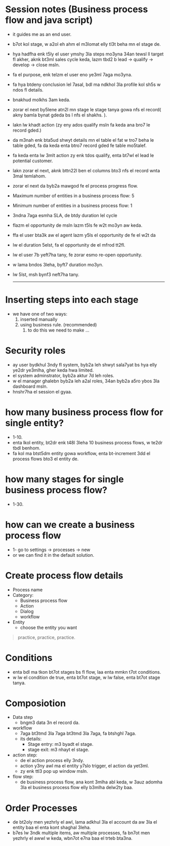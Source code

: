 # Session notes (Business process flow and java script)

- it guides me as an end user.

- b7ot kol stage, w a2ol eh ahm el m3lomat elly tl3t beha mn el stage de.

- hya hadfha enk t5ly el user ymshy 3la steps mo3yna 34an tewsl ll target fl akher, aknk bt3ml sales cycle keda, lazm tbd2 b lead -> qualify -> develop -> close msln.
- fa el purpose, enk telzm el user eno ye3ml 7aga mo3yna.

- fa hya btdeny conclusion lel 7asal, bdl ma ndkhol 3la profile kol sh5s w ndos fl details.
- bnakhud molkhs 3am keda.
- zorar el next by5lene atn2l mn stage le stage tanya gowa nfs el record( akny bamla bynat gdeda bs l nfs el shakhs. ).
- lakn lw khadt action (zy eny ados qualify msln fa keda ana bro7 le record gded.)
- da m3nah enk bta5ud shwyt details mn el table el fat w tro7 beha le table gded, fa da keda enta btro7 record gded fe table mo5talef.
- fa keda enta lw 3mlt action zy enk tdos qualify, enta bt7wl el lead le potential customer.
- lakn zorar el next, aknk bttn22l ben el columns bto3 nfs el record wnta 3mal temlahom.
- zorar el next da byb2a mawgod fe el process progress flow.
- Maximum number of entities in a business process flow: 5
- Minimum number of entities in a business process flow: 1
- 3ndna 7aga esmha SLA, de btdy duration lel cycle
- flazm el opportunity de msln lazm t5ls fe w2t mo3yn aw keda.
- ffa el user bta3k aw el agent lazm y5ls el opportunity de fe el w2t da
- lw el duration 5elst, fa el opportunity de el mfrod tt2fl.
- lw el user 7b yeft7ha tany, fe zorar esmo re-open opportunity.
- w lama bndos 3leha, byft7 duration mo3yn.
- lw 5lst, msh bynf3 neft7ha tany.

  ***

# Inserting steps into each stage

- we have one of two ways:
  1. inserted manually
  2. using business rule. (recommended)
     1. to do this we need to make ...

# Security roles

- ay user bydkhul 3ndy fl system, byb2a leh shwyt sala7yat bs hya elly ye2dr ye3mlha, gher keda hwa limited.
- el system adminstrator, byb2a aktur 7d leh roles.
- w el manager ghalebn byb2a leh a2al roles, 34an byb2a a5ro ybos 3la dashboard msln.
- hnshr7ha el session el gyaa.

# how many business process flow for single entity?

- 1-10.
- enta lkol entity, bt2dr enk t48l 3leha 10 business process flows, w te2dr tbdl benhom.
- fa kol ma btst5dm entity gowa workflow, enta bt-increment 3dd el process flows bto3 el entity de.

# how many stages for single business process flow?

- 1-30.

# how can we create a business process flow

- 1- go to settings -> processes -> new
- or we can find it in the default solution.

# Create process flow details

- Process name
- Category:
  - Business process flow
  - Action
  - Dialog
  - workflow
- Entity
  - choose the entity you want

> practice, practice, practice.

# Conditions

- enta bdl ma tkon bt7ot stages bs fl flow, laa enta mmkn t7ot conditions.
- w lw el condition de true, enta bt7ot stage, w lw false, enta bt7ot stage tanya.

# Composiotion

- Data step
  - bngm3 data 3n el record da.
- workflow
  - 7aga bt3tmd 3la 7aga bt3tmd 3la 7aga, fa btshghl 7aga.
  - its details:
    - Stage entry: m3 byadt el stage.
    - stage exit: m3 nhayt el stage.
- action step:
  - de el action process elly 3ndy.
  - action y3ny awl ma el entity y7slo trigger, el action da yet3ml.
  - zy enk ttl3 pop up window msln.
- flow step:
  - de business process flow, ana kont 3mlha abl keda, w 3auz adomha 3la el business process flow elly b3mlha delw2ty baa.

# Order Processes

- de bt2oly men yezhrly el awl, lama adkhul 3la el account da aw 3la el entity baa el enta kont shaghal 3leha.
- b7es lw 3ndk multiple items, aw multiple processes, fa bn7ot men yezhrly el awwl w keda, wbn7ot e7na baa el trteb bta3na.
